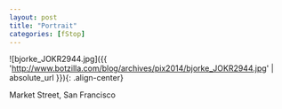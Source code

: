 ```yaml
---
layout: post
title: "Portrait"
categories: [fStop]
---
```



![bjorke_JOKR2944.jpg]({{ 'http://www.botzilla.com/blog/archives/pix2014/bjorke_JOKR2944.jpg' | absolute_url }}){: .align-center}

Market Street, San Francisco
